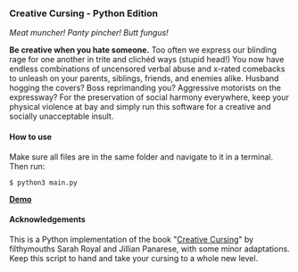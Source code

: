 ### Creative Cursing - Python Edition
*Meat muncher! Panty pincher! Butt fungus!*

**Be creative when you hate someone.** Too often we express our blinding rage for one another in trite and clichéd
ways (stupid head!) You now have endless combinations of uncensored verbal abuse and x-rated comebacks to unleash on your parents, siblings, friends, and enemies alike.
Husband hogging the covers? Boss reprimanding you? Aggressive motorists on the expressway? For the preservation of social harmony everywhere, keep your physical violence at bay and simply run this software for a creative and socially unacceptable insult.<BR>

#### How to use

Make sure all files are in the same folder and navigate to it in a terminal. Then run:

`$ python3 main.py`

[**Demo**](https://twitter.com/notmattjani/status/1303294341155356673)

#### Acknowledgements
This is a Python implementation of the book "[Creative Cursing](https://www.amazon.co.uk/Creative-Cursing-Profanity-Generator-CREATIVE/dp/B00QPC520A/ref=sr_1_1)" by filthymouths Sarah Royal and Jillian Panarese, with some minor adaptations. Keep this script to hand and take your cursing to a whole new level.
